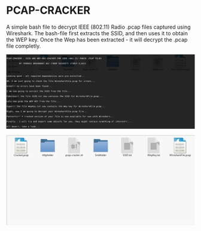 # PCAP-CRACKER
A simple bash file to decrypt IEEE (802.11) Radio .pcap files captured using Wireshark.
The bash-file first extracts the SSID, and then uses it to obtain the WEP key.
Once the Wep has been extracted - it will decrypt the .pcap file completly.

![Screenshot1](Screenshot1.PNG)

![Screenshot2](Screenshot2.PNG)


